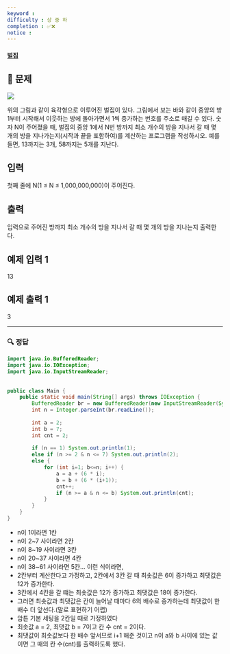 ```yaml
---
keyword : 
difficulty : 상 중 하
completion : ✅❌
notice : 
---
```


#### [벌집](https://www.acmicpc.net/problem/2292)

## 📝 문제

![](https://www.acmicpc.net/JudgeOnline/upload/201009/3(2).png)

위의 그림과 같이 육각형으로 이루어진 벌집이 있다. 그림에서 보는 바와 같이 중앙의 방 1부터 시작해서 이웃하는 방에 돌아가면서 1씩 증가하는 번호를 주소로 매길 수 있다. 숫자 N이 주어졌을 때, 벌집의 중앙 1에서 N번 방까지 최소 개수의 방을 지나서 갈 때 몇 개의 방을 지나가는지(시작과 끝을 포함하여)를 계산하는 프로그램을 작성하시오. 예를 들면, 13까지는 3개, 58까지는 5개를 지난다.

## 입력

첫째 줄에 N(1 ≤ N ≤ 1,000,000,000)이 주어진다.

## 출력

입력으로 주어진 방까지 최소 개수의 방을 지나서 갈 때 몇 개의 방을 지나는지 출력한다.

## 예제 입력 1

13

## 예제 출력 1

3


---

### 🔍 정답

```java
import java.io.BufferedReader;  
import java.io.IOException;  
import java.io.InputStreamReader;  
  
  
public class Main {  
    public static void main(String[] args) throws IOException {  
        BufferedReader br = new BufferedReader(new InputStreamReader(System.in));  
        int n = Integer.parseInt(br.readLine());  
  
        int a = 2;  
        int b = 7;  
        int cnt = 2;  
  
        if (n == 1) System.out.println(1);  
        else if (n >= 2 & n <= 7) System.out.println(2);  
        else {  
            for (int i=1; b<=n; i++) {  
                a = a + (6 * i);  
                b = b + (6 * (i+1));  
                cnt++;  
                if (n >= a & n <= b) System.out.println(cnt);  
            }  
        }  
    }  
}
```
- n이 1이라면 1칸  
- n이 2~7 사이라면 2칸
- n이 8~19 사이라면 3칸
- n이 20~37 사이라면 4칸
- n이 38~61 사이라면 5칸... 이런 식이라면,
- 2칸부터 계산한다고 가정하고, 2칸에서 3칸 갈 때 최솟값은 6이 증가하고 최댓값은 12가 증가한다.
- 3칸에서 4칸을 갈 떄는 최솟값은 12가 증가하고 최댓값은 18이 증가한다.
- 그러면 최솟값과 최댓값은 칸이 늘어날 때마다 6의 배수로 증가하는데 최댓값이 한 배수 더 앞선다.(말로 표현하기 어렵)
- 암튼 기본 세팅을 2칸일 때로 가정하였다
- 최솟값 a = 2, 최댓값 b = 7이고 칸 수 cnt = 2이다.
- 최댓값이 최솟값보다 한 배수 앞서므로 i+1 해준 것이고 n이 a와 b 사이에 있는 값이면 그 때의 칸 수(cnt)를 출력하도록 했다.